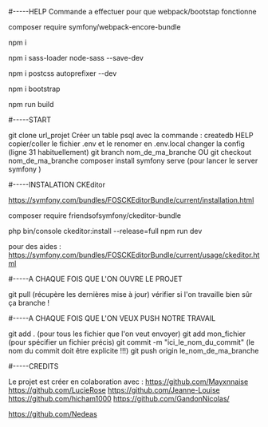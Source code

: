 #-----HELP
Commande a effectuer pour que webpack/bootstap fonctionne 

composer require symfony/webpack-encore-bundle

npm i

npm i sass-loader node-sass --save-dev

npm i postcss autoprefixer --dev

npm i bootstrap

npm run build


#-----START

git clone url_projet
Créer un table psql avec la commande : createdb HELP 
copier/coller le fichier .env et le renomer en .env.local
changer la config (ligne 31 habituellement)
git branch nom_de_ma_branche OU git checkout nom_de_ma_branche
composer install
symfony serve (pour lancer le server symfony )

#-----INSTALATION CKEditor


https://symfony.com/bundles/FOSCKEditorBundle/current/installation.html

composer require friendsofsymfony/ckeditor-bundle

php bin/console ckeditor:install --release=full
npm run dev

pour des aides : https://symfony.com/bundles/FOSCKEditorBundle/current/usage/ckeditor.html


#-----A CHAQUE FOIS QUE L'ON OUVRE LE PROJET

git pull (récupère les dernières mise à jour)
vérifier si l'on travaille bien sûr ça branche !




#-----A CHAQUE FOIS QUE L'ON VEUX PUSH NOTRE TRAVAIL


git add . (pour tous les fichier que l'on veut envoyer)
git add mon_fichier (pour spécifier un fichier précis)
git commit -m "ici_le_nom_du_commit" (le nom du commit doit être explicite !!!)
git push origin le_nom_de_ma_branche



#-----CREDITS

Le projet est créer en colaboration avec :
https://github.com/Mayxnnaise
https://github.com/LucieRose
https://github.com/Jeanne-Louise
https://github.com/hicham1000
https://github.com/GandonNicolas/

https://github.com/Nedeas

